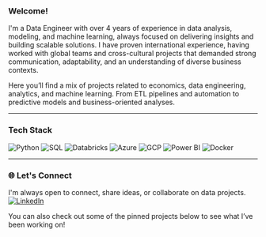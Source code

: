### Welcome!

I'm a Data Engineer with over 4 years of experience in data analysis, modeling, and machine learning, always focused on delivering insights and building scalable solutions. I have proven international experience, having worked with global teams and cross-cultural projects that demanded strong communication, adaptability, and an understanding of diverse business contexts.

Here you’ll find a mix of projects related to economics, data engineering, analytics, and machine learning. From ETL pipelines and automation to predictive models and business-oriented analyses.

---

### Tech Stack

![Python](https://img.shields.io/badge/-Python-3776AB?style=flat&logo=python&logoColor=white)
![SQL](https://img.shields.io/badge/-SQL-4479A1?style=flat&logo=postgresql&logoColor=white)
![Databricks](https://img.shields.io/badge/-Databricks-E32F2F?style=flat&logo=databricks&logoColor=white)
![Azure](https://img.shields.io/badge/-Azure-0078D4?style=flat&logo=microsoftazure&logoColor=white)
![GCP](https://img.shields.io/badge/-GCP-4285F4?style=flat&logo=googlecloud&logoColor=white)
![Power BI](https://img.shields.io/badge/-Power%20BI-F2C811?style=flat&logo=powerbi&logoColor=black)
![Docker](https://img.shields.io/badge/-Docker-2496ED?style=flat&logo=docker&logoColor=white)

---

### 🌐 Let's Connect

I'm always open to connect, share ideas, or collaborate on data projects.  
[![LinkedIn](https://img.shields.io/badge/-LinkedIn-0A66C2?style=flat&logo=linkedin&logoColor=white)](https://www.linkedin.com/in/lucas-miranda-ds)

You can also check out some of the pinned projects below to see what I’ve been working on!
